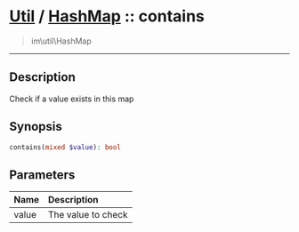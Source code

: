 # [Util](Util.md) / [HashMap](Util-HashMap.md) :: contains
 > im\util\HashMap
____

## Description
Check if a value exists in this map

## Synopsis
```php
contains(mixed $value): bool
```

## Parameters
| Name | Description |
| :--- | :---------- |
| value | The value to check |
